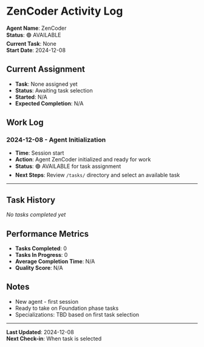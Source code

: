 # ZenCoder Activity Log

**Agent Name**: ZenCoder  
**Status**: 🟢 AVAILABLE  
**Current Task**: None  
**Start Date**: 2024-12-08  

## Current Assignment
- **Task**: None assigned yet
- **Status**: Awaiting task selection
- **Started**: N/A
- **Expected Completion**: N/A

## Work Log

### 2024-12-08 - Agent Initialization
- **Time**: Session start
- **Action**: Agent ZenCoder initialized and ready for work
- **Status**: 🟢 AVAILABLE for task assignment
- **Next Steps**: Review `/tasks/` directory and select an available task

---

## Task History
*No tasks completed yet*

## Performance Metrics
- **Tasks Completed**: 0
- **Tasks In Progress**: 0
- **Average Completion Time**: N/A
- **Quality Score**: N/A

## Notes
- New agent - first session
- Ready to take on Foundation phase tasks
- Specializations: TBD based on first task selection

---

**Last Updated**: 2024-12-08  
**Next Check-in**: When task is selected
